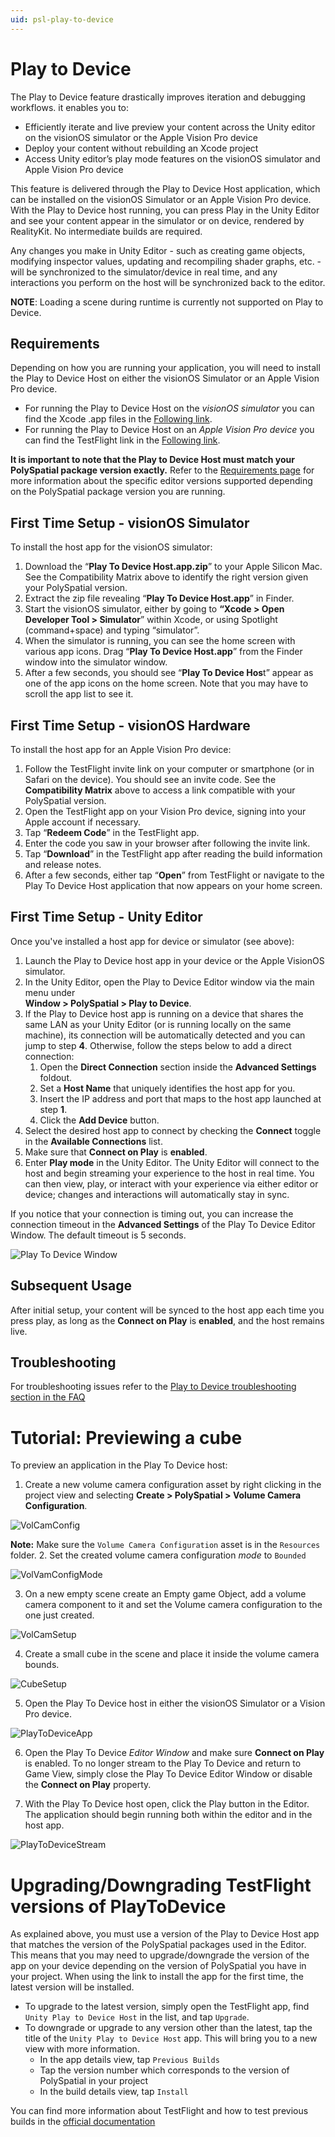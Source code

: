 ```yaml
---
uid: psl-play-to-device
---
```


# Play to Device
The Play to Device feature drastically improves iteration and debugging workflows. it enables you to:

* Efficiently iterate and live preview your content across the Unity editor on the visionOS simulator or the Apple Vision Pro device
* Deploy your content without rebuilding an Xcode project
* Access Unity editor’s play mode features on the visionOS simulator and Apple Vision Pro device

This feature is delivered through the Play to Device Host application, which can be installed on the visionOS Simulator or an Apple Vision Pro device. With the Play to Device host running, you can press Play in the Unity Editor and see your content appear in the simulator or on device, rendered by RealityKit. No intermediate builds are required.

 Any changes you make in Unity Editor - such as creating game objects, modifying inspector values, updating and recompiling shader graphs, etc. - will be synchronized to the simulator/device in real time, and any interactions you perform on the host will be synchronized back to the editor.

**NOTE**: Loading a scene during runtime is currently not supported on Play to Device.

## Requirements
Depending on how you are running your application, you will need to install the Play to Device Host on either the visionOS Simulator or an Apple Vision Pro device. 

* For running the Play to Device Host on the _visionOS simulator_ you can find the Xcode .app files in the [Following link](https://drive.google.com/drive/u/0/folders/1ZmWoS6NhrrmvabYia79hlvbyPV1mUN2p).
* For running the Play to Device Host on an _Apple Vision Pro device_ you can find the TestFlight link in the [Following link](https://testflight.apple.com/join/FVMH8aiG).

**It is important to note that the Play to Device Host must match your PolySpatial package version exactly.** Refer to the [Requirements page](Requirements.md#requirements) for more information about the specific editor versions supported depending on the PolySpatial package version you are running.

## First Time Setup - visionOS Simulator
To install the host app for the visionOS simulator:

1. Download the “**Play To Device Host.app.zip**” to your Apple Silicon Mac. See the Compatibility Matrix above to identify the right version given your PolySpatial version. 
2. Extract the zip file revealing “**Play To Device Host.app**” in Finder.
3. Start the visionOS simulator, either by going to **“Xcode > Open Developer Tool > Simulator**” within Xcode, or using Spotlight (command+space) and typing “simulator”.
4. When the simulator is running, you can see the home screen with various app icons. Drag “**Play To Device Host.app**” from the Finder window into the simulator window.
5. After a few seconds, you should see “**Play To Device Hos**t” appear as one of the app icons on the home screen. Note that you may have to scroll the app list to see it.


## First Time Setup - visionOS Hardware
To install the host app for an Apple Vision Pro device:

1. Follow the TestFlight invite link on your computer or smartphone (or in Safari on the device). You should see an invite code. See the **Compatibility Matrix** above to access a link compatible with your PolySpatial version. 
2. Open the TestFlight app on your Vision Pro device, signing into your Apple account if necessary.
3. Tap “**Redeem Code**” in the TestFlight app.
4. Enter the code you saw in your browser after following the invite link.
5. Tap “**Download**” in the TestFlight app after reading the build information and release notes.
6. After a few seconds, either tap “**Open**” from TestFlight or navigate to the Play To Device Host application that now appears on your home screen.


## First Time Setup - Unity Editor
Once you've installed a host app for device or simulator (see above):

1. Launch the Play to Device host app in your device or the Apple VisionOS simulator.
2. In the Unity Editor, open the Play to Device Editor window via the main menu under  \
**Window > PolySpatial > Play to Device**.
3. If the Play to Device host app is running on a device that shares the same LAN as your Unity Editor (or is running locally on the same machine), its connection will be automatically detected and you can jump to step **4**. Otherwise, follow the steps below to add a direct connection:
   1. Open the **Direct Connection** section inside the **Advanced Settings** foldout.
   2. Set a **Host Name** that uniquely identifies the host app for you.
   3. Insert the IP address and port that maps to the host app launched at step **1**.
   4. Click the **Add Device** button.
4. Select the desired host app to connect by checking the **Connect** toggle in the **Available Connections** list.
5. Make sure that **Connect on Play** is **enabled**.
6. Enter **Play mode** in the Unity Editor. The Unity Editor will connect to the host and begin streaming your experience to the host in real time. You can then view, play, or interact with your experience via either editor or device; changes and interactions will automatically stay in sync.

If you notice that your connection is timing out, you can increase the connection timeout in the **Advanced Settings** of the Play To Device Editor Window. The default timeout is 5 seconds.

![Play To Device Window](images/PlayToDevice/PlayToDeviceWindow.png)

## Subsequent Usage

After initial setup, your content will be synced to the host app each time you press play, as long as the **Connect on Play** is **enabled**, and the host remains live. 

## Troubleshooting
For troubleshooting issues refer to the [Play to Device troubleshooting section in the FAQ](FAQ.md#play-to-device-host)

# Tutorial: Previewing a cube

To preview an application in the Play To Device host:

1. Create a new volume camera configuration asset by right clicking in the project view and selecting **Create > PolySpatial > Volume Camera Configuration**.

![VolCamConfig](images/PlayToDevice/1.CreateVolumeCameraConfiguration.png)

**Note:** Make sure the `Volume Camera Configuration` asset is in the `Resources` folder.
2. Set the created volume camera configuration _mode_ to `Bounded`

![VolVamConfigMode](images/PlayToDevice/2.SetVolumeCameraConfigurationMode.png)

3. On a new empty scene create an Empty game Object, add a volume camera component to it and set the Volume camera configuration to the one just created.

![VolCamSetup](images/PlayToDevice/3.VolumeCameraSetup.gif)

4. Create a small cube in the scene and place it inside the volume camera bounds.

![CubeSetup](images/PlayToDevice/4.CreateContentInsideVolumeCamera.gif)

5. Open the Play To Device host in either the visionOS Simulator or a Vision Pro device.

![PlayToDeviceApp](images/PlayToDevice/5.PlayToDeviceSimulator.png)

6. Open the Play To Device _Editor Window_ and make sure **Connect on Play** is enabled. To no longer stream to the Play To Device and return to Game View, simply close the Play To Device Editor Window or disable the **Connect on Play** property.

7. With the Play To Device host open, click the Play button in the Editor. The application should begin running both within the editor and in the host app.

![PlayToDeviceStream](images/PlayToDevice/6.PlayToDeviceStream.gif)

# Upgrading/Downgrading TestFlight versions of PlayToDevice

As explained above, you must use a version of the Play to Device Host app that matches the version of the PolySpatial packages used in the Editor. This means that you may need to upgrade/downgrade the version of the app on your device depending on the version of PolySpatial you have in your project. When using the link to install the app for the first time, the latest version will be installed.
- To upgrade to the latest version, simply open the TestFlight app, find `Unity Play to Device Host` in the list, and tap `Upgrade`.
- To downgrade or upgrade to any version other than the latest, tap the title of the `Unity Play to Device Host` app. This will bring you to a new view with more information.
    - In the app details view, tap `Previous Builds`
    - Tap the version number which corresponds to the version of PolySpatial in your project
    - In the build details view, tap `Install`

You can find more information about TestFlight and how to test previous builds in the [official documentation](https://testflight.apple.com/#testing-previous-builds)
